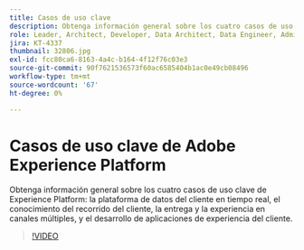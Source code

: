 ```yaml
---
title: Casos de uso clave
description: Obtenga información general sobre los cuatro casos de uso clave de Experience Platform&mdash; real-time customer data platform, conocimiento del recorrido del cliente, entrega y experiencia en canales múltiples, y desarrollo de aplicaciones de experiencia del cliente.
role: Leader, Architect, Developer, Data Architect, Data Engineer, Admin, User
jira: KT-4337
thumbnail: 32806.jpg
exl-id: fcc80ca6-8163-4a4c-b164-4f12f76c03e3
source-git-commit: 90f7621536573f60ac6585404b1ac0e49cb08496
workflow-type: tm+mt
source-wordcount: '67'
ht-degree: 0%

---
```


# Casos de uso clave de Adobe Experience Platform

Obtenga información general sobre los cuatro casos de uso clave de Experience Platform: la plataforma de datos del cliente en tiempo real, el conocimiento del recorrido del cliente, la entrega y la experiencia en canales múltiples, y el desarrollo de aplicaciones de experiencia del cliente.

>[!VIDEO](https://video.tv.adobe.com/v/32806?quality=12&learn=on)

